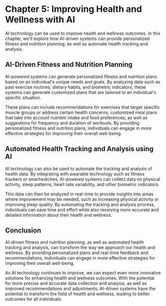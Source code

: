 Chapter 5: Improving Health and Wellness with AI
================================================

AI technology can be used to improve health and wellness outcomes. In this chapter, we'll explore how AI-driven systems can provide personalized fitness and nutrition planning, as well as automate health tracking and analysis.

AI-Driven Fitness and Nutrition Planning
----------------------------------------

AI-powered systems can generate personalized fitness and nutrition plans based on an individual's unique needs and goals. By analyzing data such as past exercise routines, dietary habits, and biometric indicators, these systems can generate customized plans that are tailored to an individual's specific situation.

These plans can include recommendations for exercises that target specific muscle groups or address certain health concerns, customized meal plans that take into account nutrient intake and food preferences, as well as suggestions for frequency and duration of workouts. By providing personalized fitness and nutrition plans, individuals can engage in more effective strategies for improving their overall well-being.

Automated Health Tracking and Analysis using AI
-----------------------------------------------

AI technology can also be used to automate the tracking and analysis of health data. By integrating with wearable technology such as fitness trackers or smartwatches, AI-powered systems can collect data on physical activity, sleep patterns, heart rate variability, and other biometric indicators.

This data can then be analyzed in real-time to provide insights into areas where improvement may be needed, such as increasing physical activity or improving sleep quality. By automating the tracking and analysis process, individuals can save time and effort while also receiving more accurate and detailed information about their health and wellness.

Conclusion
----------

AI-driven fitness and nutrition planning, as well as automated health tracking and analysis, can transform the way we approach our health and wellness. By providing personalized plans and real-time feedback and recommendations, individuals can engage in more effective strategies for improving their overall well-being.

As AI technology continues to improve, we can expect even more innovative solutions for enhancing health and wellness outcomes. With the potential for more precise and accurate data collection and analysis, as well as improved recommendations and adjustments, AI-driven systems have the potential to transform the field of health and wellness, leading to better outcomes for all individuals.
